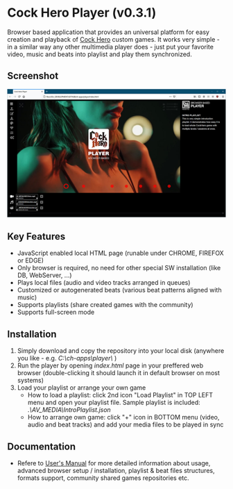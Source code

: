 # Cock Hero Player (v0.3.1)
Browser based application that provides an universal platform for easy creation and playback of [Cock Hero](https://www.cockhero.info) custom games.
It works very simple - in a similar way any other multimedia player does - just put your favorite video, music and beats into playlist and play them synchronized.
## Screenshot
![Cock Hero Player screenshot](/images/screenshot.jpg)
## Key Features
* JavaScript enabled local HTML page (runable under CHROME, FIREFOX or EDGE)
* Only browser is required, no need for other special SW installation (like DB, WebServer, ...)
* Plays local files (audio and video tracks arranged in queues)
* Customized or autogenerated beats (various beat patterns aligned with music)
* Supports playlists (share created games with the community)
* Supports full-screen mode
## Installation
1. Simply download and copy the repository into your local disk (anywhere you like - e.g. *C:\\ch-apps\\player\\* )
1. Run the player by opening *index.html* page in your preffered web browser (double-clicking it should launch it in default browser on most systems)
1. Load your playlist or arrange your own game
   * How to load a playlist: click 2nd icon "Load Playlist" in TOP LEFT menu and open your playlist file. Sample playlist is included: *.\\AV_MEDIA\\IntroPlaylist.json*
   * How to arrange own game: click "+" icon in BOTTOM menu (video, audio and beat tracks) and add your media files to be played in sync
## Documentation
* Refere to [User's Manual](docs/MANUAL.md) for more detailed information about usage, advanced browser setup / installation, playlist & beat files structures, formats support, community shared games repositories etc.